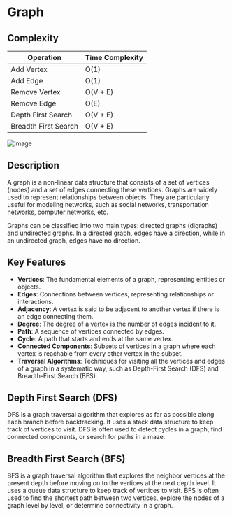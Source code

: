 # Graph

## Complexity

| Operation         | Time Complexity |
| ----------------- | --------------- |
| Add Vertex        | O(1)            |
| Add Edge          | O(1)            |
| Remove Vertex     | O(V + E)        |
| Remove Edge       | O(E)            |
| Depth First Search| O(V + E)        |
| Breadth First Search| O(V + E)      |

![image](https://github.com/neskor-b/Algoritms-and-data-structure/assets/89013557/cd3dfd09-66f1-45ce-a1aa-846f0498ee69)


## Description

A graph is a non-linear data structure that consists of a set of vertices (nodes) and a set of edges connecting these vertices. Graphs are widely used to represent relationships between objects. They are particularly useful for modeling networks, such as social networks, transportation networks, computer networks, etc.

Graphs can be classified into two main types: directed graphs (digraphs) and undirected graphs. In a directed graph, edges have a direction, while in an undirected graph, edges have no direction.

## Key Features

- **Vertices**: The fundamental elements of a graph, representing entities or objects.
- **Edges**: Connections between vertices, representing relationships or interactions.
- **Adjacency**: A vertex is said to be adjacent to another vertex if there is an edge connecting them.
- **Degree**: The degree of a vertex is the number of edges incident to it.
- **Path**: A sequence of vertices connected by edges.
- **Cycle**: A path that starts and ends at the same vertex.
- **Connected Components**: Subsets of vertices in a graph where each vertex is reachable from every other vertex in the subset.
- **Traversal Algorithms**: Techniques for visiting all the vertices and edges of a graph in a systematic way, such as Depth-First Search (DFS) and Breadth-First Search (BFS).

## Depth First Search (DFS)

DFS is a graph traversal algorithm that explores as far as possible along each branch before backtracking. It uses a stack data structure to keep track of vertices to visit. DFS is often used to detect cycles in a graph, find connected components, or search for paths in a maze.

## Breadth First Search (BFS)

BFS is a graph traversal algorithm that explores the neighbor vertices at the present depth before moving on to the vertices at the next depth level. It uses a queue data structure to keep track of vertices to visit. BFS is often used to find the shortest path between two vertices, explore the nodes of a graph level by level, or determine connectivity in a graph.

